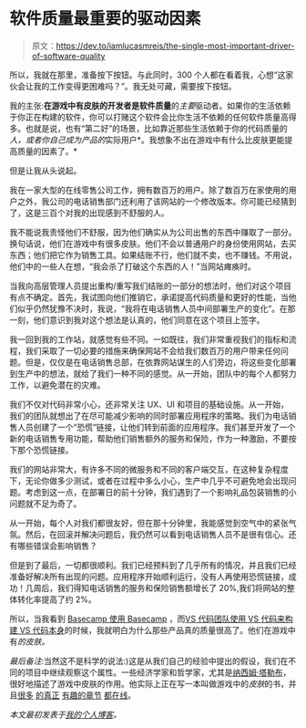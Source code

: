# 软件质量最重要的驱动因素

> 原文：<https://dev.to/iamlucasmreis/the-single-most-important-driver-of-software-quality>

所以，我就在那里，准备按下按钮。与此同时，300 个人都在看着我，心想“这家伙会让我的工作变得更困难吗？”。我无处可藏，需要按下按钮。

我的主张:**在游戏中有皮肤的开发者是软件质量**的*主要*驱动者。如果你的生活依赖于你正在构建的软件，你可以打赌这个软件会比你生活不依赖的任何软件质量高得多。也就是说，也有“第二好”的场景，比如靠近那些生活依赖于你的代码质量的*人，或者你自己成为产品的*实际用户*。我想象不出在游戏中有什么比皮肤更能提高质量的因素了。*

但是让我从头说起。

我在一家大型的在线零售公司工作，拥有数百万的用户。除了数百万在家使用的用户之外，我公司的电话销售部门还利用了该网站的一个修改版本。你可能已经猜到了，这是三百个对我的出现感到不舒服的人。

我不能说我责怪他们不舒服，因为他们确实从为公司出售的东西中赚取了一部分。换句话说，他们在游戏中有很多皮肤。他们不会以普通用户的身份使用网站，去买东西；他们把它作为销售工具。如果结账不行，他们就不卖，也不赚钱。不用说，他们中的一些人在想，“我会杀了打破这个东西的人！”当网站瘫痪时。

当我向高层管理人员提出重构/重写我们结账的一部分的想法时，他们对这个项目有点不确定。首先，我试图向他们推销它，承诺提高代码质量和更好的性能，当他们似乎仍然犹豫不决时，我说，“我将在电话销售人员中间部署生产的变化”。在那一刻，他们意识到我对这个想法是认真的，他们同意在这个项目上签字。

我一回到我的工作站，就感觉有些不同。一如既往，我们非常重视我们的指标和流程，我们采取了一切必要的措施来确保网站不会给我们数百万的用户带来任何问题。但是，仅仅是在电话销售总部，在依靠网站谋生的人们旁边，将这些变化部署到生产中的想法，就给了我们一种不同的感觉。从一开始，团队中的每个人都努力工作，以避免潜在的灾难。

我们不仅对代码非常小心，还非常关注 UX、UI 和项目的基础设施。从一开始，我们的团队就想出了在尽可能减少影响的同时部署应用程序的策略。我们为电话销售人员创建了一个“恐慌”链接，让他们转到前面的应用程序。我们甚至开发了一个新的电话销售专用功能，帮助他们销售额外的服务和保险，作为一种激励，不要按下那个恐慌链接。

我们的网站非常大，有许多不同的微服务和不同的客户端交互，在这种复杂程度下，无论你做多少测试，或者在过程中多么小心，生产中几乎不可避免地会出现问题。考虑到这一点，在部署日的前十分钟，我们遇到了一个影响礼品包装销售的小问题就不足为奇了。

从一开始，每个人对我们都很友好，但在那十分钟里，我能感觉到空气中的紧张气氛。然后，在回滚并解决问题后，我仍然可以看到电话销售人员不是很有信心。还有哪些错误会影响销售？

但是到了最后，一切都很顺利。我们已经预料到了几乎所有的情况，并且我们已经准备好解决所有出现的问题。应用程序开始顺利运行，没有人再使用恐慌链接，成功！几周后，我们得知电话销售的服务和保险销售额增长了 20%,我们将网站的整体转化率提高了约 2%。

所以，当我看到 [Basecamp 使用 Basecamp](https://zapier.com/blog/how-basecamp-uses-basecamp3/) ，而[VS 代码团队使用 VS 代码来构建 VS 代码本身](https://www.youtube.com/watch?v=uLrnQtAq5Ec&t=4m10s)的时候，我就明白为什么那些产品真的质量很高了。他们在游戏中有*的皮肤。*

*最后备注*:当然这不是科学的说法:)这是从我们自己的经验中提出的假设，我们在不同的项目中继续观察这个属性。一些经济学家和哲学家，尤其是[纳西姆·塔勒布](https://www.amazon.com/Nassim-Nicholas-Taleb/e/B000APVZ7W)，很好地描述了游戏中皮肤的作用。他实际上正在写一本叫做游戏中的*皮肤*的书，并且[很多](https://medium.com/incerto/why-each-one-should-eat-his-own-turtles-equality-in-uncertainty-e2b2ee3bcddf) [的真正](https://medium.com/incerto/the-skin-of-others-in-your-game-3f51d8ccc3fb) [有趣的章节](https://medium.com/incerto/no-worship-without-skin-in-the-game-70b4aa341092) [都在线](https://medium.com/incerto/an-expert-called-lindy-fdb30f146eaf)。

*本文最初发表于[我的个人博客](http://lucasmreis.github.io/blog/the-single-most-important-driver-of-software-quality/)。*